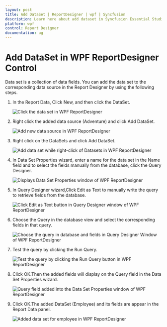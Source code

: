 ```yaml
---
layout: post
title: Add DataSet | ReportDesigner | wpf | Syncfusion
description: Learn here about add dataset in Syncfusion Essential Studio WPF ReportDesigner control, its elements and more.
platform: wpf
control: Report Designer
documentation: ug
---
```


# Add DataSet in WPF ReportDesigner Control

Data set is a collection of data fields. You can add the data set to the corresponding data source in the Report Designer by using the following steps. 

1. In the Report Data, Click New, and then click the DataSet.

   ![Click the data set in WPF ReportDesigner](Add-DataSet_images/Add-DataSet_img1.png)

2. Right click the added data source (Adventure) and click Add DataSet.

   ![Add new data source in WPF ReportDesigner](Add-DataSet_images/Add-DataSet_img2.png)

3. Right click on the DataSets and click Add DataSet.

   ![Add data set while right-click of Datasets in WPF ReportDesigner](Add-DataSet_images/Add-DataSet_img3.png)

4. In Data Set Properties wizard, enter a name for the data set in the Name field and to select the fields manually from the database, click the Query Designer.

   ![Displays Data Set Properties window of WPF ReportDesigner](Add-DataSet_images/Add-DataSet_img4.png)

5. In Query Designer wizard,Click Edit as Text to manually write the query to retrieve fields from the database.

   ![Click Edit as Text button in Query Designer window of WPF ReportDesigner](Add-DataSet_images/Add-DataSet_img5.png)

6. Choose the Query in the database view and select the corresponding fields in that query.

   ![Choose the query in database and fields in Query Designer Window of WPF ReportDesigner](Add-DataSet_images/Add-DataSet_img6.png)

7. Test the query by clicking the Run Query.

   ![Test the query by clicking the Run Query button in WPF ReportDesigner](Add-DataSet_images/Add-DataSet_img7.png)

8. Click OK.Then the added fields will display on the Query field in the Data Set Properties wizard.

   ![Query field added into the Data Set Properties window of WPF ReportDesigner](Add-DataSet_images/Add-DataSet_img8.png)

9. Click OK.The added DataSet (Employee) and its fields are appear in the Report Data panel. 

   ![Added data set for employee in WPF ReportDesigner](Add-DataSet_images/Add-DataSet_img9.png)

